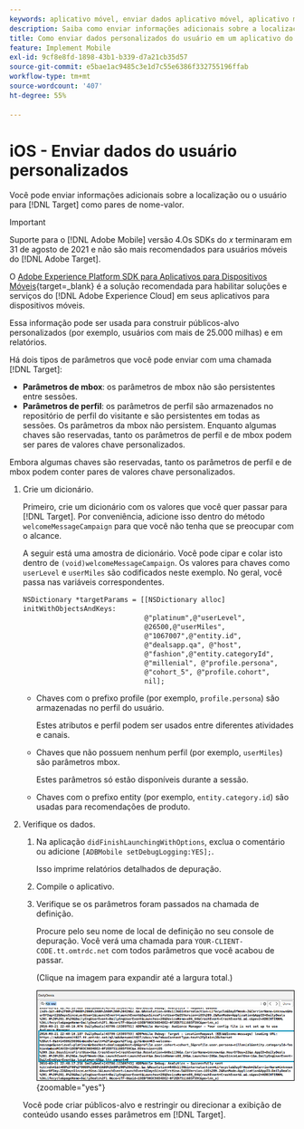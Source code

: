 ```yaml
---
keywords: aplicativo móvel, enviar dados aplicativo móvel, aplicativo móvel target, dados de usuários personalizados móveis, dados personalizados de aplicativo móvel
description: Saiba como enviar informações adicionais sobre a localização ou o usuário para  [!DNL Adobe Target] como pares de nome-valor para ajudar você a criar públicos-alvo personalizados.
title: Como enviar dados personalizados do usuário em um aplicativo do iOS?
feature: Implement Mobile
exl-id: 9cf8e8fd-1898-43b1-b339-d7a21cb35d57
source-git-commit: e5bae1ac9485c3e1d7c55e6386f332755196ffab
workflow-type: tm+mt
source-wordcount: '407'
ht-degree: 55%

---
```


# iOS - Enviar dados do usuário personalizados

Você pode enviar informações adicionais sobre a localização ou o usuário para [!DNL Target] como pares de nome-valor.

>[!IMPORTANT]
>
>Suporte para o [!DNL Adobe Mobile] versão 4.Os SDKs do *x* terminaram em 31 de agosto de 2021 e não são mais recomendados para usuários móveis do [!DNL Adobe Target].
>
>O [Adobe Experience Platform SDK para Aplicativos para Dispositivos Móveis](https://developer.adobe.com/client-sdks/documentation/){target=_blank} é a solução recomendada para habilitar soluções e serviços do [!DNL Adobe Experience Cloud] em seus aplicativos para dispositivos móveis.

Essa informação pode ser usada para construir públicos-alvo personalizados (por exemplo, usuários com mais de 25.000 milhas) e em relatórios.

Há dois tipos de parâmetros que você pode enviar com uma chamada [!DNL Target]:

* **Parâmetros de mbox**: os parâmetros de mbox não são persistentes entre sessões.
* **Parâmetros de perfil**: os parâmetros de perfil são armazenados no repositório de perfil do visitante e são persistentes em todas as sessões. Os parâmetros da mbox não persistem. Enquanto algumas chaves são reservadas, tanto os parâmetros de perfil e de mbox podem ser pares de valores chave personalizados.

Embora algumas chaves são reservadas, tanto os parâmetros de perfil e de mbox podem conter pares de valores chave personalizados.

1. Crie um dicionário.

   Primeiro, crie um dicionário com os valores que você quer passar para [!DNL Target]. Por conveniência, adicione isso dentro do método `welcomeMessageCampaign` para que você não tenha que se preocupar com o alcance.

   A seguir está uma amostra de dicionário. Você pode cipar e colar isto dentro de `(void)welcomeMessageCampaign`. Os valores para chaves como `userLevel` e `userMiles` são codificados neste exemplo. No geral, você passa nas variáveis correspondentes.

   ```
   NSDictionary *targetParams = [[NSDictionary alloc] initWithObjectsAndKeys: 
                                 @"platinum",@"userLevel", 
                                 @26500,@"userMiles", 
                                 @"1067007",@"entity.id", 
                                 @"dealsapp.qa", @"host", 
                                 @"fashion",@"entity.categoryId", 
                                 @"millenial", @"profile.persona", 
                                 @"cohort_5", @"profile.cohort", 
                                 nil];
   ```

   * Chaves com o prefixo profile (por exemplo, `profile.persona`) são armazenadas no perfil do usuário.

     Estes atributos e perfil podem ser usados entre diferentes atividades e canais.

   * Chaves que não possuem nenhum perfil (por exemplo, `userMiles`) são parâmetros mbox.

     Estes parâmetros só estão disponíveis durante a sessão.

   * Chaves com o prefixo entity (por exemplo, `entity.category.id`) são usadas para recomendações de produto.

1. Verifique os dados.
   1. Na aplicação `didFinishLaunchingWithOptions`, exclua o comentário ou adicione `[ADBMobile setDebugLogging:YES];`.

      Isso imprime relatórios detalhados de depuração.
   1. Compile o aplicativo.
   1. Verifique se os parâmetros foram passados na chamada de definição.

      Procure pelo seu nome de local de definição no seu console de depuração. Você verá uma chamada para `YOUR-CLIENT-CODE.tt.omtrdc.net` com todos parâmetros que você acabou de passar.

      (Clique na imagem para expandir até a largura total.)

      ![Local de destino no console de depuração](/help/dev/implement/mobile/assets/mobile-debug.png "Local de destino no console de depuração"){zoomable="yes"}

   Você pode criar públicos-alvo e restringir ou direcionar a exibição de conteúdo usando esses parâmetros em [!DNL Target].
